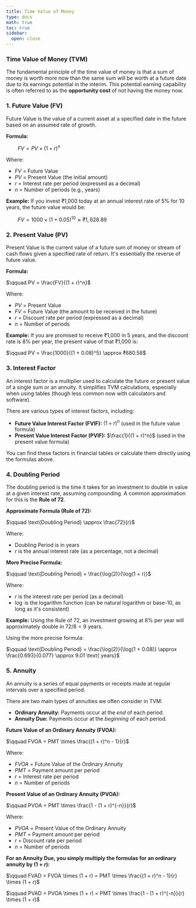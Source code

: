 ```yaml
---
title: Time Value of Money
type: docs
math: true
toc: true
sidebar:
  open: close
---
```


### Time Value of Money (TVM)

The fundamental principle of the time value of money is that a sum of money is worth more now than the same sum will be worth at a future date due to its earnings potential in the interim. This potential earning capability is often referred to as the **opportunity cost** of not having the money now.

### 1. Future Value (FV)

Future Value is the value of a current asset at a specified date in the future based on an assumed rate of growth.

**Formula:**

$\qquad FV = PV \times (1 + r)^n$

Where:
* $FV$ = Future Value
* $PV$ = Present Value (the initial amount)
* $r$ = Interest rate per period (expressed as a decimal)
* $n$ = Number of periods (e.g., years)

**Example:** If you invest ₹1,000 today at an annual interest rate of 5% for 10 years, the future value would be:

$\qquad FV = 1000 \times (1 + 0.05)^{10} \approx ₹1,628.89$

### 2. Present Value (PV)

Present Value is the current value of a future sum of money or stream of cash flows given a specified rate of return. It's essentially the reverse of future value.

**Formula:**

$\qquad PV = \frac{FV}{(1 + r)^n}$

Where:
* $PV$ = Present Value
* $FV$ = Future Value (the amount to be received in the future)
* $r$ = Discount rate per period (expressed as a decimal)
* $n$ = Number of periods

**Example:** If you are promised to receive ₹1,000 in 5 years, and the discount rate is 8% per year, the present value of that ₹1,000 is:

$\qquad PV = \frac{1000}{(1 + 0.08)^5} \approx ₹680.58$

### 3. Interest Factor

An interest factor is a multiplier used to calculate the future or present value of a single sum or an annuity. It simplifies TVM calculations, especially when using tables (though less common now with calculators and software).

There are various types of interest factors, including:

* **Future Value Interest Factor (FVIF):** $(1 + r)^n$ (used in the future value formula)
* **Present Value Interest Factor (PVIF):** $\frac{1}{(1 + r)^n}$ (used in the present value formula)

You can find these factors in financial tables or calculate them directly using the formulas above.

### 4. Doubling Period

The doubling period is the time it takes for an investment to double in value at a given interest rate, assuming compounding. A common approximation for this is the **Rule of 72**.

**Approximate Formula (Rule of 72):**

$\qquad \text{Doubling Period} \approx \frac{72}{r}$

Where:
* Doubling Period is in years
* $r$ is the annual interest rate (as a percentage, not a decimal)

**More Precise Formula:**

$\qquad \text{Doubling Period} = \frac{\log(2)}{\log(1 + r)}$

Where:
* $r$ is the interest rate per period (as a decimal)
* $\log$ is the logarithm function (can be natural logarithm or base-10, as long as it's consistent)

**Example:** Using the Rule of 72, an investment growing at 8% per year will approximately double in $72 / 8 = 9$ years.

Using the more precise formula:

$\qquad \text{Doubling Period} = \frac{\log(2)}{\log(1 + 0.08)} \approx \frac{0.693}{0.077} \approx 9.01 \text{ years}$

### 5. Annuity

An annuity is a series of equal payments or receipts made at regular intervals over a specified period.

There are two main types of annuities we often consider in TVM:

* **Ordinary Annuity:** Payments occur at the *end* of each period.
* **Annuity Due:** Payments occur at the *beginning* of each period.

**Future Value of an Ordinary Annuity (FVOA):**

$\qquad FVOA = PMT \times \frac{(1 + r)^n - 1}{r}$

Where:
* $FVOA$ = Future Value of the Ordinary Annuity
* $PMT$ = Payment amount per period
* $r$ = Interest rate per period
* $n$ = Number of periods

**Present Value of an Ordinary Annuity (PVOA):**

$\qquad PVOA = PMT \times \frac{1 - (1 + r)^{-n}}{r}$

Where:
* $PVOA$ = Present Value of the Ordinary Annuity
* $PMT$ = Payment amount per period
* $r$ = Discount rate per period
* $n$ = Number of periods

**For an Annuity Due, you simply multiply the formulas for an ordinary annuity by $(1 + r)$:**

$\qquad FVAD = FVOA \times (1 + r) = PMT \times \frac{(1 + r)^n - 1}{r} \times (1 + r)$

$\qquad PVAD = PVOA \times (1 + r) = PMT \times \frac{1 - (1 + r)^{-n}}{r} \times (1 + r)$


